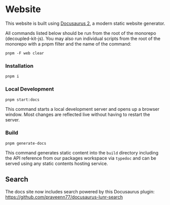# Website

This website is built using [Docusaurus 2](https://docusaurus.io/), a modern
static website generator.

All commands listed below should be run from the root of the monorepo (decoupled-kit-js).
You may also run individual scripts from the root of the monorepo with a pnpm filter and the name of the command:
```shell
pnpm -F web clear
```

### Installation


```shell
pnpm i
```

### Local Development

```shell
pnpm start:docs
```

This command starts a local development server and opens up a browser window.
Most changes are reflected live without having to restart the server.

### Build

```shell
pnpm generate-docs
```

This command generates static content into the `build` directory including the
API reference from our packages workspace via `typedoc` and can be served using
any static contents hosting service.

## Search

The docs site now includes search powered by this Docusaurus plugin: https://github.com/praveenn77/docusaurus-lunr-search